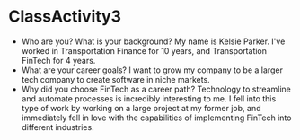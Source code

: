 # ClassActivity3

* Who are you? What is your background?
My name is Kelsie Parker.  I've worked in Transportation Finance for 10 years, and Transportation FinTech for 4 years. 
* What are your career goals?
I want to grow my company to be a larger tech company to create software in niche markets. 
* Why did you choose FinTech as a career path?
Technology to streamline and automate processes is incredibly interesting to me.  I fell into this type of work by working on a large project at my former job, and immediately fell in love with the capabilities of implementing FinTech into different industries. 
